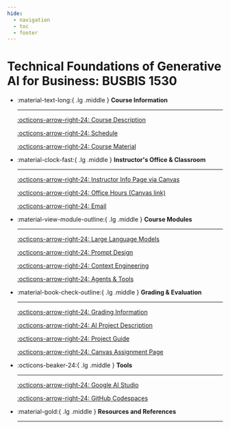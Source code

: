 ```yaml
---
hide:
  - navigation
  - toc
  - footer
---
```

# **Technical Foundations of Generative AI for Business: BUSBIS 1530**


<div class="grid cards" markdown>

-   :material-text-long:{ .lg .middle } __Course Information__

    ---

    [:octicons-arrow-right-24: Course Description](syllabus/course-description.md)

    [:octicons-arrow-right-24: Schedule](syllabus/schedule.md)

    [:octicons-arrow-right-24: Course Material](syllabus/course-materials.md)

-   :material-clock-fast:{ .lg .middle } __Instructor's Office & Classroom__

    ---


    [:octicons-arrow-right-24: Instructor Info Page via Canvas](https://canvas.pitt.edu/courses/320955/pages/instructor-info)

    [:octicons-arrow-right-24: Office Hours (Canvas link)](https://canvas.pitt.edu/courses/320955/pages/instructor-info-2)

    [:octicons-arrow-right-24: Email](mailto:midhu.balan@pitt.edu)

-   :material-view-module-outline:{ .lg .middle } __Course Modules__

    ---


    [:octicons-arrow-right-24: Large Language Models](llms/index.md)

    [:octicons-arrow-right-24: Prompt Design](prompts/index.md)

    [:octicons-arrow-right-24: Context Engineering](contexts/index.md)

    [:octicons-arrow-right-24: Agents & Tools](agents/index.md)


-   :material-book-check-outline:{ .lg .middle } __Grading & Evaluation__

    ---


    [:octicons-arrow-right-24: Grading Information](syllabus/grading.md)

    [:octicons-arrow-right-24: AI Project Description](syllabus/ai-project/index.md)

    [:octicons-arrow-right-24: Project Guide](syllabus/ai-project/guide.md)

    [:octicons-arrow-right-24: Canvas Assignment Page](https://canvas.pitt.edu/courses/320955)

-   :octicons-beaker-24:{ .lg .middle } __Tools__

    ---

    [:octicons-arrow-right-24: Google AI Studio](https://aistudio.google.com/)

    [:octicons-arrow-right-24: GitHub Codespaces](https://docs.github.com/en/codespaces)

-   :material-gold:{ .lg .middle } __Resources and References__

    ---





</div>